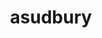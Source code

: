 ---
title: asudbury
github: https://github.com/asudbury
mode: dark
transition: 1s
score: 91.1
archetype:
- Badges | Tags | Icons
- Project Showcase
---